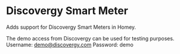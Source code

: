 # Discovergy Smart Meter

Adds support for Discovergy Smart Meters in Homey.

The demo access from Discovergy can be used for testing purposes.
Username: demo@discovergy.com
Password: demo